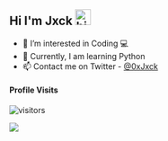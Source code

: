 ## Hi I'm Jxck <img src="https://user-images.githubusercontent.com/1303154/88677602-1635ba80-d120-11ea-84d8-d263ba5fc3c0.gif" width="28px" alt="hi">
- 👀 I’m interested in Coding 💻
- 🐍 Currently, I am learning Python
- 📫 Contact me on Twitter - [@0xJxck](https://twitter.com/0xJxck)

#### Profile Visits 

![visitors](https://visitor-badge.glitch.me/badge?page_id=ipenywis.ipenywis)

<img src="https://github-readme-stats.vercel.app/api?username=jxckss&&show_icons=true&title_color=ffffff&icon_color=c565f7&text_color=c565f7&bg_color=151515">
